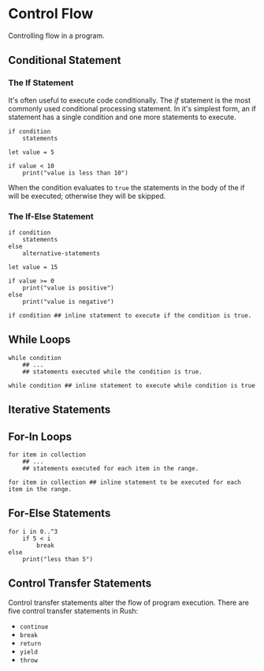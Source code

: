 # Control Flow

Controlling flow in a program.

## Conditional Statement

### The If Statement

It's often useful to execute code conditionally. The _if_ statement is the most commonly used conditional processing statement. In it's simplest form, an if statement has a single condition and one more statements to execute.

```
if condition
	statements
```

```rush
let value = 5

if value < 10
	print("value is less than 10")
```

When the condition evaluates to `true` the statements in the body of the if will be executed; otherwise they will be skipped.

### The If-Else Statement

```
if condition
	statements
else
	alternative-statements
```

```rush
let value = 15

if value >= 0
	print("value is positive")
else
	print("value is negative")
```

```rush
if condition ## inline statement to execute if the condition is true.
```

## While Loops

```rush
while condition
	## ...
	## statements executed while the condition is true.
```

```rush
while condition ## inline statement to execute while condition is true
```

## Iterative Statements

## For-In Loops

```rush
for item in collection
	## ...
	## statements executed for each item in the range.
```

```rush
for item in collection ## inline statement to be executed for each item in the range.
```

## For-Else Statements

```rush
for i in 0..^3
	if 5 < i
		break
else
	print("less than 5")
```

## Control Transfer Statements

Control transfer statements alter the flow of program execution. There are five control transfer statements in Rush:

- `continue`
- `break`
- `return`
- `yield`
- `throw`